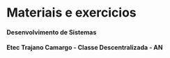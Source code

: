 # Materiais e exercicios
#### Desenvolvimento de Sistemas
**Etec Trajano Camargo - Classe Descentralizada - AN**